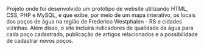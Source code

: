 Projeto onde foi desenvolvido um protótipo de website utilizando HTML, CSS, PHP e MySQL, e que exibe, por meio de um mapa interativo, os locais dos poços de água na região de Frederico Westphalen - RS e cidades
vizinhas. Além disso, o site incluirá indicadores de qualidade da água para cada poço cadastrado, publicação de artigos relacionados e a possibilidade de cadastrar novos poços.
